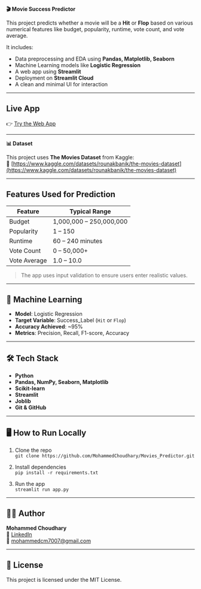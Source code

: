**🎬 Movie Success Predictor**

This project predicts whether a movie will be a **Hit** or **Flop** based on various numerical features like budget, popularity, runtime, vote count, and vote average.

It includes:
- Data preprocessing and EDA using **Pandas, Matplotlib, Seaborn**
- Machine Learning models like **Logistic Regression**
- A web app using **Streamlit**
- Deployment on **Streamlit Cloud**
- A clean and minimal UI for interaction

---

##  Live App

👉 [Try the Web App](https://moviespredictor-zgvh3sy2f84f2vptkumydf.streamlit.app/)

---

**📊 Dataset**

This project uses **The Movies Dataset** from Kaggle:  
🔗 [https://www.kaggle.com/datasets/rounakbanik/the-movies-dataset](https://www.kaggle.com/datasets/rounakbanik/the-movies-dataset)

---

##  Features Used for Prediction

| Feature        | Typical Range           |
|----------------|-------------------------|
| Budget         | 1,000,000 – 250,000,000 |
| Popularity     | 1 – 150                 |
| Runtime        | 60 – 240 minutes        |
| Vote Count     | 0 – 50,000+             |
| Vote Average   | 1.0 – 10.0              |

> The app uses input validation to ensure users enter realistic values.

---

## 🧠 Machine Learning

- **Model**: Logistic Regression
- **Target Variable**: Success_Label (`Hit` or `Flop`)
- **Accuracy Achieved**: ~95%
- **Metrics**: Precision, Recall, F1-score, Accuracy

---

## 🛠️ Tech Stack

- **Python**
- **Pandas, NumPy, Seaborn, Matplotlib**
- **Scikit-learn**
- **Streamlit**
- **Joblib**
- **Git & GitHub**

---

## 🖥️ How to Run Locally

1. Clone the repo  
   `git clone https://github.com/MohammedChoudhary/Movies_Predictor.git`

2. Install dependencies  
   `pip install -r requirements.txt`

3. Run the app  
   `streamlit run app.py`

---

## 🙋‍♂️ Author

**Mohammed Choudhary**  
🔗 [LinkedIn](https://www.linkedin.com/in/mohammedchoudhary)  
📧 mohammedcm7007@gmail.com

---

## 📌 License

This project is licensed under the MIT License.
